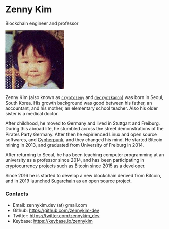 # Zenny Kim
Blockchain engineer and professor

![zennykim_age_at_5](zennykim.jpg)

Zenny Kim (also known as [`cryptozeny`](https://keybase.io/cryptozeny) and [`decryp2kanon`](https://keybase.io/decryp2kanon)) was born in Seoul, South Korea. His growth background was good between his father, an accountant, and his mother, an elementary school teacher. Also his older sister is a medical doctor.

After childhood, he moved to Germany and lived in Stuttgart and Freiburg. During this abroad life, he stumbled across the street demonstrations of the Pirates Party Germany. After then he expirienced Linux and open source softwares, and [Cypherpunk](https://en.wikipedia.org/wiki/Cypherpunk), and they changed his mind. He started Bitcoin mining in 2013, and graduated from University of Freiburg in 2014.

After returning to Seoul, he has been teaching computer programming at an university as a professor since 2014, and has been participating in cryptocurrency projects such as Bitcoin since 2015 as a developer.

Since 2016 he is started to develop a new blockchain derived from Bitcoin, and in 2019 launched [Sugarchain](https://sugarchain.org/) as an open source project.

### Contacts
- Email: zennykim.dev (at) gmail.com
- Github: https://github.com/zennykim-dev
- Twitter: https://twitter.com/zennykim_dev
- Keybase: https://keybase.io/zennykim
